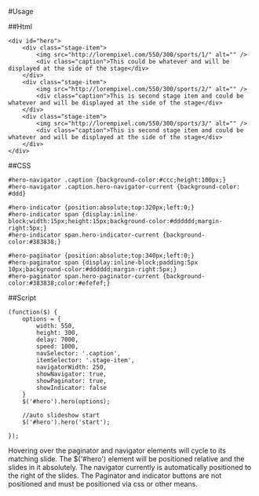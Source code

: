 #Usage

##Html

    <div id="hero">
        <div class="stage-item">
            <img src="http://lorempixel.com/550/300/sports/1/" alt="" />
            <div class="caption">This could be whatever and will be displayed at the side of the stage</div>
        </div>
        <div class="stage-item">
            <img src="http://lorempixel.com/550/300/sports/2/" alt="" />
            <div class="caption">This is second stage item and could be whatever and will be displayed at the side of the stage</div>
        </div>
        <div class="stage-item">
            <img src="http://lorempixel.com/550/300/sports/3/" alt="" />
            <div class="caption">This is second stage item and could be whatever and will be displayed at the side of the stage</div>
        </div>
    </div>
    
##CSS

    #hero-navigator .caption {background-color:#ccc;height:100px;}
    #hero-navigator .caption.hero-navigator-current {background-color: #ddd}

    #hero-indicator {position:absolute;top:320px;left:0;}
    #hero-indicator span {display:inline-block;width:15px;height:15px;background-color:#dddddd;margin-right:5px;}
    #hero-indicator span.hero-indicator-current {background-color:#383838;}

    #hero-paginator {position:absolute;top:340px;left:0;}
    #hero-paginator span {display:inline-block;padding:5px 10px;background-color:#dddddd;margin-right:5px;}
    #hero-paginator span.hero-paginator-current {background-color:#383838;color:#efefef;}

##Script

    (function($) {
        options = {
            width: 550,
            height: 300,
            delay: 7000,
            speed: 1000,
            navSelector: '.caption',
            itemSelector: '.stage-item',
            navigatorWidth: 250,
            showNavigator: true,
            showPaginator: true,
            showIndicator: false
        }
        $('#hero').hero(options);
        
        //auto slideshow start
        $('#hero').hero('start');
        
    });
    
Hovering over the paginator and navigator elements will cycle to its matching slide.  The $('#hero') element will be positioned relative and the slides in it absolutely.  The navigator currently is automatically positioned to the right of the slides.
The Paginator and indicator buttons are not positioned and must be positioned via css or other means.
